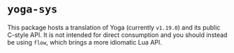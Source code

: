 # `yoga-sys`

This package hosts a translation of Yoga (currently `v1.19.0`) and its public C-style API. It is not intended for direct
consumption and you should instead be using `flow`, which brings a more idiomatic Lua API.
